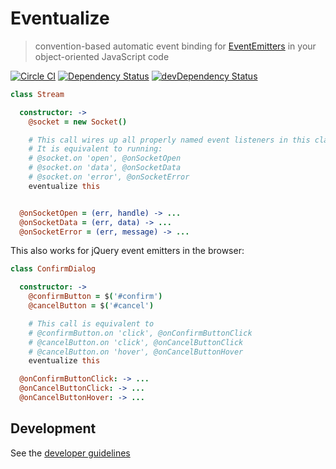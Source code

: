 # Eventualize

> convention-based automatic event binding
for [EventEmitters](https://nodejs.org/api/events.html)
in your object-oriented JavaScript code

[![Circle CI](https://circleci.com/gh/Originate/eventualize.svg?style=shield)](https://circleci.com/gh/Originate/eventualize) [![Dependency Status](https://david-dm.org/Originate/eventualize.svg)](https://david-dm.org/Originate/eventualize) [![devDependency Status](https://david-dm.org/Originate/eventualize/dev-status.svg)](https://david-dm.org/Originate/eventualize#info=devDependencies)

```coffeescript
class Stream

  constructor: ->
    @socket = new Socket()

    # This call wires up all properly named event listeners in this class.
    # It is equivalent to running:
    # @socket.on 'open', @onSocketOpen
    # @socket.on 'data', @onSocketData
    # @socket.on 'error', @onSocketError
    eventualize this


  @onSocketOpen = (err, handle) -> ...
  @onSocketData = (err, data) -> ...
  @onSocketError = (err, message) -> ...
```

This also works for jQuery event emitters in the browser:

```coffeescript
class ConfirmDialog

  constructor: ->
    @confirmButton = $('#confirm')
    @cancelButton = $('#cancel')

    # This call is equivalent to
    # @confirmButton.on 'click', @onConfirmButtonClick
    # @cancelButton.on 'click', @onCancelButtonClick
    # @cancelButton.on 'hover', @onCancelButtonHover
    eventualize this

  @onConfirmButtonClick: -> ...
  @onCancelButtonClick: -> ...
  @onCancelButtonHover: -> ...
```


## Development

See the [developer guidelines](CONTRIBUTING.md)
